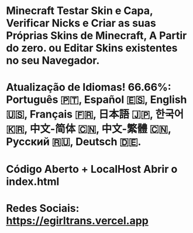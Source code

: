# Minecraft Testar Skin e Capa, Verificar Nicks e Criar as suas Próprias Skins de Minecraft, A Partir do zero. ou Editar Skins existentes no seu Navegador.
# Atualização de Idiomas! 66.66%: Português 🇵🇹, Español 🇪🇸, English 🇺🇸, Français 🇫🇷, 日本語 🇯🇵, 한국어 🇰🇷, 中文-简体 🇨🇳, 中文-繁體 🇨🇳, Русский 🇷🇺, Deutsch 🇩🇪.
# Código Aberto + LocalHost Abrir o index.html
# Redes Sociais: https://egirltrans.vercel.app
